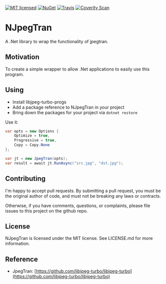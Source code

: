 [![MIT licensed](https://img.shields.io/badge/license-MIT-blue.svg)](https://github.com/AerisG222/NJpegTran/blob/master/LICENSE.md)
[![NuGet](https://buildstats.info/nuget/NJpegTran)](https://www.nuget.org/packages/NJpegTran/)
[![Travis](https://img.shields.io/travis/AerisG222/NJpegTran.svg)](https://travis-ci.org/AerisG222/NJpegTran)
[![Coverity Scan](https://img.shields.io/coverity/scan/xxxx.svg)](https://scan.coverity.com/projects/aerisg222-njpegtran)

# NJpegTran

A .Net library to wrap the functionality of jpegtran.

## Motivation
To create a simple wrapper to allow .Net applications to easily use this program.

## Using
- Install libjpeg-turbo-progs
- Add a package reference to NJpegTran in your project
- Bring down the packages for your project via `dotnet restore`

Use it:

````c#
var opts = new Options {
    Optimize = true,
    Progressive = true,
    Copy = Copy.None
};

var jt = new JpegTran(opts);
var result = await jt.RunAsync("src.jpg", "dst.jpg");
````

## Contributing
I'm happy to accept pull requests.  By submitting a pull request, you
must be the original author of code, and must not be breaking
any laws or contracts.

Otherwise, if you have comments, questions, or complaints, please file
issues to this project on the github repo.
  
## License
NJpegTran is licensed under the MIT license.  See LICENSE.md for more
information.

## Reference
- JpegTran: [https://github.com/libjpeg-turbo/libjpeg-turbo](https://github.com/libjpeg-turbo/libjpeg-turbo)
